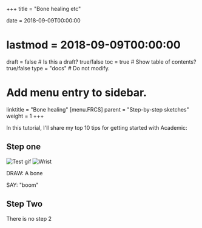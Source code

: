 +++
title = "Bone healing etc"

date = 2018-09-09T00:00:00
# lastmod = 2018-09-09T00:00:00

draft = false  # Is this a draft? true/false
toc = true  # Show table of contents? true/false
type = "docs"  # Do not modify.

# Add menu entry to sidebar.
linktitle = "Bone healing"
[menu.FRCS]
  parent = "Step-by-step sketches"
  weight = 1
+++

In this tutorial, I'll share my top 10 tips for getting started with Academic:

## Step one

![Test gif](img/giftest.gif)
![Wrist](/img/wrist.jpg)

DRAW: A bone

SAY: "boom"



## Step Two

There is no step 2

